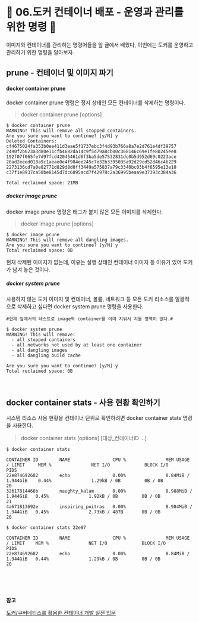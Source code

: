 
# 🐳 06.도커 컨테이너 배포 - 운영과 관리를 위한 명령 🐳

이미지와 컨테이너를 관리하는 명령어들을 앞 글에서 배웠다, 이번에는 도커를 운영하고 관리하기 위한 명령을 알아보자.

## prune - 컨테이너 및 이미지 파기

#### docker container prune

docker container prune 명령은 정지 상태인  모든 컨테이너를 삭제하는 명령이다.

> docker container prune [options]

~~~
$ docker container prune
WARNING! This will remove all stopped containers.
Are you sure you want to continue? [y/N] y
Deleted Containers:
cf4675024fa353b0ee411d3eae5f1737ebc3f4d93b766a8a7e2d761e4df39757
2490f2b623a3d80e11cfb4682da14c9f5d79a8cb00c368146c69e1fe80245ee8
192f07f065fe7d97fcd42045461d6f3ba5de57532831dc0b5d952d69c0223ace
26ad2eeed018a9c1aeae0e4f984ee245c7e32b3395035a92d29cd52d46c46229
2273136cd7a0e82771d829d8d0ff3449a575837a79c3340bc03b4f6595e13e10
c37f1e8937ca50be8145d7dc6895acd7f42978c2a36995beaa9e37393c384a36

Total reclaimed space: 21MB
~~~

##### docker image prune

docker image prune 명령은 태그가 붙지 않은 모든 이미지를 삭제한다.

> docker image prune [options]

~~~
$ docker image prune
WARNING! This will remove all dangling images.
Are you sure you want to continue? [y/N] y
Total reclaimed space: 0B
~~~

현재 삭제된 이미지가 없는데, 이유는 실행 상태인 컨테이너 이미지 등 이유가 있어 도커가 남겨 놓은 것이다.

##### docker system prune

사용하지 않는 도커 이미지 및 컨테이너, 볼륨, 네트워크 등 모든 도커 리소스를 일괄적으로 삭제하고 싶다면 docker system prune 명령을 사용한다.

~~~
#현재 앞에서의 테스트로 image와 container를 이미 지워서 지울 영역이 없다.#

$ docker system prune
WARNING! This will remove:
  - all stopped containers
  - all networks not used by at least one container
  - all dangling images
  - all dangling build cache

Are you sure you want to continue? [y/N] y
Total reclaimed space: 0B
~~~

<br>

## docker container stats - 사용 현황 확인하기

시스템 리소스 사용 현황을 컨테이너 단위로 확인하려면 docker container stats 명령을 사용한다.

> docker container stats [options] [대상_컨테이너ID ...]

~~~
$ docker container stats

CONTAINER ID        NAME                CPU %               MEM USAGE / LIMIT     MEM %               NET I/O             BLOCK I/O           PIDS
22e874692682        echo                0.00%               8.84MiB / 1.944GiB    0.44%               1.29kB / 0B         0B / 0B             20
32617814466b        naughty_kalam       0.00%               8.988MiB / 1.944GiB   0.45%               1.92kB / 0B         0B / 0B             21
4a671813692e        inspiring_poitras   0.00%               8.984MiB / 1.944GiB   0.45%               2.73kB / 487B       0B / 0B             20
~~~

~~~
$ docker container stats 22e87

CONTAINER ID        NAME                CPU %               MEM USAGE / LIMIT    MEM %               NET I/O             BLOCK I/O           PIDS
22e874692682        echo                0.00%               8.84MiB / 1.944GiB   0.44%               1.29kB / 0B         0B / 0B             20
~~~





<br>
<br>
<br>

**참고**

[도커/쿠버네티스를 활용한 컨테이너 개발 실전 입문](http://www.yes24.com/Product/Goods/70893433)
